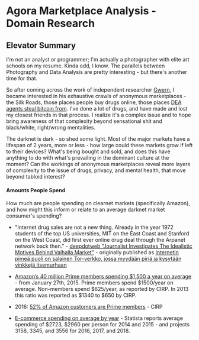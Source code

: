# Agora Marketplace Analysis - Domain Research

## Elevator Summary

I'm not an analyst or programmer; I'm actually a photographer with elite art schools on my resume. Kinda odd, I know. The parallels between Photography and Data Analysis are pretty interesting - but there's another time for that. 

So after coming across the work of independent researcher [Gwern](http://gwern.net), I became interested in his exhaustive crawls of anonymous marketplaces - the Silk Roads, those places people buy drugs online, those places [DEA agents steal bitcoin from](http://arstechnica.com/tech-policy/2016/08/stealing-bitcoins-with-badges-how-silk-roads-dirty-cops-got-caught/). I've done a lot of drugs, and have made and lost my closest friends in that process. I realize it's a complex issue and to hope bring awareness of that complexity beyond sensational shit and black/white, right/wrong mentalities.

The darknet is dark - so shed some light. Most of the major markets have a lifespan of 2 years, more or less - how large could these markets grow if left to their devices? What's being bought and sold, and does this have anything to do with what's prevailing in the dominant culture at the moment? Can the workings of anonymous marketplaces reveal more layers of complexity to the issue of drugs, privacy, and mental health, that move beyond tabloid interest?


#### Amounts People Spend

How much are people spending on clearnet markets (specifically Amazon), and how might this inform or relate to an average darknet market consumer's spending?

- "Internet drug sales are not a new thing. Already in the year 1972 students of the top US universities, MIT on the East Coast and Stanford on the West Coast, did first ever online drug deal through the Arpanet network back then." - [deepdotweb "Journalist Investigates The Idealistic Motives Behind Valhalla Market"](https://www.deepdotweb.com/2015/11/29/the-idealistic-motives-behind-valhalla/) - originally published as [Internetin pimeä puoli on salainen Tor-verkko, jossa myydään piriä ja kysytään vinkkejä itsemurhaan](http://www.hs.fi/kuukausiliite/a1446526960209)

- [Amazon’s 40 million Prime members spending $1,500 a year on average](http://www.geekwire.com/2015/amazons-40-million-prime-members-spending-1500-year-average/) - from January 27th, 2015. Prime members spend $1500/year on average. Non-members spend $625/year, as reported by CIRP. In 2013 this ratio was reported as $1340 to $650 by CIRP.

- 2016: [52% of Amazon customers are Prime members](http://qz.com/728683/jeff-bezos-master-plan-to-make-everyone-an-amazon-prime-subscriber-is-working/) - CIRP

- [E-commerce spending on average by year](http://www.statista.com/statistics/251926/b2c-e-commerce-sales-per-digital-buyer-in-the-united-states/) - Statista reports average spending of $2723, $2960 per person for 2014 and 2015 - and projects 3158, 3345, and 3556 for 2016, 2017, and 2018. 








